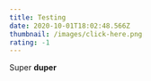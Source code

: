 ```yaml
---
title: Testing
date: 2020-10-01T18:02:48.566Z
thumbnail: /images/click-here.png
rating: -1
---
```

Super **duper**